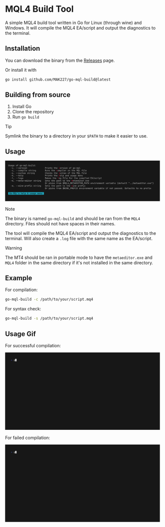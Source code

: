 # MQL4 Build Tool

A simple MQL4 build tool written in Go for Linux (through wine) and Windows. It
will compile the MQL4 EA/script and output the diagnostics to the terminal.

## Installation

You can download the binary from the
[Releases](https://github.com/MAK227/go-mql-build/releases) page.

Or install it with

```bash
go install github.com/MAK227/go-mql-build@latest
```

## Building from source

1. Install Go
2. Clone the repository
3. Run `go build`

> [!TIP]
> Symlink the binary to a directory in your `$PATH` to make it easier to use.

## Usage

![Usage Image](freeze.png)

> [!NOTE]
> The binary is named `go-mql-build` and should be ran from the `MQL4`
> directory. Files should not have spaces in their names.

The tool will compile the MQL4 EA/script and output the diagnostics to the
terminal. Will also create a `.log` file with the same name as the EA/script.

> [!WARNING]
> The MT4 should be ran in portable mode to have the `metaeditor.exe` and
> `MQL4` folder in the same directory if it's not installed in the same
> directory.

## Example

For compilation:

```bash
go-mql-build -c /path/to/your/script.mq4
```

For syntax check:

```bash
go-mql-build -s /path/to/your/script.mq4
```

## Usage Gif

For successful compilation:

![Usage Gif](go-mql-success.gif)

For failed compilation:

![Usage Gif](go-mql-fail.gif)

